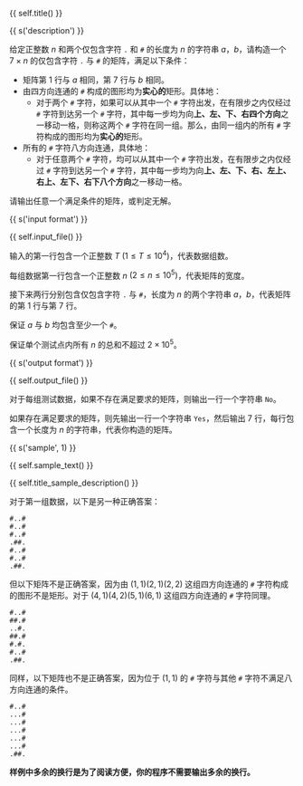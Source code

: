 {{ self.title() }}

{{ s('description') }}

给定正整数 $n$ 和两个仅包含字符 `.` 和 `#` 的长度为 $n$ 的字符串 $a$，$b$，请构造一个 $7\times n$ 的仅包含字符 `.` 与 `#` 的矩阵，满足以下条件：

- 矩阵第 $1$ 行与 $a$ 相同，第 $7$ 行与 $b$ 相同。
- 由四方向连通的 `#` 构成的图形均为**实心的**矩形。具体地：
  - 对于两个 `#` 字符，如果可以从其中一个 `#` 字符出发，在有限步之内仅经过 `#` 字符到达另一个 `#` 字符，其中每一步均为向**上、左、下、右四个方向**之一移动一格，则称这两个 `#` 字符在同一组。那么，由同一组内的所有 `#` 字符构成的图形均为**实心的**矩形。
- 所有的 `#` 字符八方向连通，具体地：
  - 对于任意两个 `#` 字符，均可以从其中一个 `#` 字符出发，在有限步之内仅经过 `#` 字符到达另一个 `#` 字符，其中每一步均为向**上、左、下、右、左上、右上、左下、右下八个方向**之一移动一格。

请输出任意一个满足条件的矩阵，或判定无解。



{{ s('input format') }}

{{ self.input_file() }}

输入的第一行包含一个正整数 $T$ $(1\le T \le 10^4)$，代表数据组数。

每组数据第一行包含一个正整数 $n$ $(2\le n \le 10^5)$，代表矩阵的宽度。

接下来两行分别包含仅包含字符 `.` 与 `#`，长度为 $n$ 的两个字符串 $a$，$b$，代表矩阵的第 $1$ 行与第 $7$ 行。

保证 $a$ 与 $b$ 均包含至少一个 `#`。

保证单个测试点内所有 $n$ 的总和不超过 $2\times10^5$。



{{ s('output format') }}

{{ self.output_file() }}

对于每组测试数据，如果不存在满足要求的矩阵，则输出一行一个字符串 `No`。

如果存在满足要求的矩阵，则先输出一行一个字符串 `Yes`，然后输出 $7$ 行，每行包含一个长度为 $n$ 的字符串，代表你构造的矩阵。



{{ s('sample', 1) }}

{{ self.sample_text() }}

{{ self.title_sample_description() }}

对于第一组数据，以下是另一种正确答案：

```
#..#
#..#
#..#
.##.
#..#
#..#
.##.
```

但以下矩阵不是正确答案，因为由 $(1,1)(2,1)(2,2)$ 这组四方向连通的 `#` 字符构成的图形不是矩形。对于 $(4,1)(4,2)(5,1)(6,1)$ 这组四方向连通的 `#` 字符同理。

```
#..#
##.#
..#.
##.#
#.#.
#..#
.##.
```

同样，以下矩阵也不是正确答案，因为位于 $(1,1)$ 的 `#` 字符与其他 `#` 字符不满足八方向连通的条件。

```
#..#
...#
...#
...#
...#
...#
.##.
```

**样例中多余的换行是为了阅读方便，你的程序不需要输出多余的换行。**

